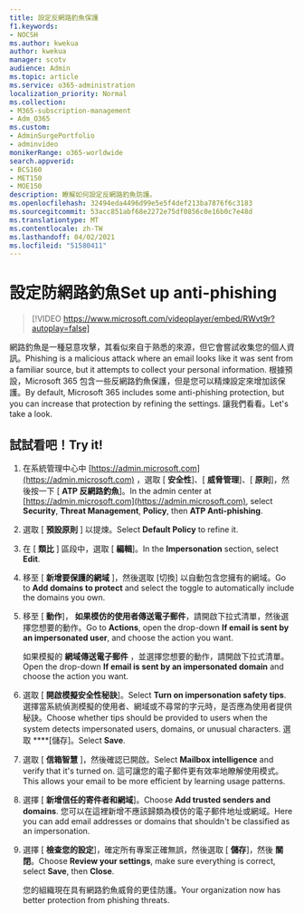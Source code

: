 ```yaml
---
title: 設定反網路釣魚保護
f1.keywords:
- NOCSH
ms.author: kwekua
author: kwekua
manager: scotv
audience: Admin
ms.topic: article
ms.service: o365-administration
localization_priority: Normal
ms.collection:
- M365-subscription-management
- Adm_O365
ms.custom:
- AdminSurgePortfolio
- adminvideo
monikerRange: o365-worldwide
search.appverid:
- BCS160
- MET150
- MOE150
description: 瞭解如何設定反網路釣魚防護。
ms.openlocfilehash: 32494eda4496d99e5e5f4def213ba7876f6c3183
ms.sourcegitcommit: 53acc851abf68e2272e75df0856c0e16b0c7e48d
ms.translationtype: MT
ms.contentlocale: zh-TW
ms.lasthandoff: 04/02/2021
ms.locfileid: "51580411"
---
```

# <a name="set-up-anti-phishing"></a><span data-ttu-id="4b70e-103">設定防網路釣魚</span><span class="sxs-lookup"><span data-stu-id="4b70e-103">Set up anti-phishing</span></span>

> [!VIDEO https://www.microsoft.com/videoplayer/embed/RWvt9r?autoplay=false]

<span data-ttu-id="4b70e-104">網路釣魚是一種惡意攻擊，其看似來自于熟悉的來源，但它會嘗試收集您的個人資訊。</span><span class="sxs-lookup"><span data-stu-id="4b70e-104">Phishing is a malicious attack where an email looks like it was sent from a familiar source, but it attempts to collect your personal information.</span></span> <span data-ttu-id="4b70e-105">根據預設，Microsoft 365 包含一些反網路釣魚保護，但是您可以精煉設定來增加該保護。</span><span class="sxs-lookup"><span data-stu-id="4b70e-105">By default, Microsoft 365 includes some anti-phishing protection, but you can increase that protection by refining the settings.</span></span> <span data-ttu-id="4b70e-106">讓我們看看。</span><span class="sxs-lookup"><span data-stu-id="4b70e-106">Let's take a look.</span></span>

## <a name="try-it"></a><span data-ttu-id="4b70e-107">試試看吧！</span><span class="sxs-lookup"><span data-stu-id="4b70e-107">Try it!</span></span>

1. <span data-ttu-id="4b70e-108">在系統管理中心中 [https://admin.microsoft.com](https://admin.microsoft.com) ，選取 [ **安全性**]、[ **威脅管理**]、[ **原則**]，然後按一下 [ **ATP 反網路釣魚**]。</span><span class="sxs-lookup"><span data-stu-id="4b70e-108">In the admin center at [https://admin.microsoft.com](https://admin.microsoft.com), select **Security**, **Threat Management**, **Policy**, then **ATP Anti-phishing**.</span></span>
1. <span data-ttu-id="4b70e-109">選取 [ **預設原則** ] 以提煉。</span><span class="sxs-lookup"><span data-stu-id="4b70e-109">Select **Default Policy** to refine it.</span></span>
1. <span data-ttu-id="4b70e-110">在 [ **類比** ] 區段中，選取 [ **編輯**]。</span><span class="sxs-lookup"><span data-stu-id="4b70e-110">In the **Impersonation** section, select **Edit**.</span></span>
1. <span data-ttu-id="4b70e-111">移至 [ **新增要保護的網域** ]，然後選取 [切換] 以自動包含您擁有的網域。</span><span class="sxs-lookup"><span data-stu-id="4b70e-111">Go to **Add domains to protect** and select the toggle to automatically include the domains you own.</span></span>
1. <span data-ttu-id="4b70e-112">移至 [ **動作**]， **如果模仿的使用者傳送電子郵件**，請開啟下拉式清單，然後選擇您想要的動作。</span><span class="sxs-lookup"><span data-stu-id="4b70e-112">Go to **Actions**, open the drop-down **If email is sent by an impersonated user**, and choose the action you want.</span></span>

    <span data-ttu-id="4b70e-113">如果模擬的 **網域傳送電子郵件** ，並選擇您想要的動作，請開啟下拉式清單。</span><span class="sxs-lookup"><span data-stu-id="4b70e-113">Open the drop-down **If email is sent by an impersonated domain** and choose the action you want.</span></span>
1. <span data-ttu-id="4b70e-114">選取 [ **開啟模擬安全性秘訣**]。</span><span class="sxs-lookup"><span data-stu-id="4b70e-114">Select **Turn on impersonation safety tips**.</span></span> <span data-ttu-id="4b70e-115">選擇當系統偵測模擬的使用者、網域或不尋常的字元時，是否應為使用者提供秘訣。</span><span class="sxs-lookup"><span data-stu-id="4b70e-115">Choose whether tips should be provided to users when the system detects impersonated users, domains, or unusual characters.</span></span> <span data-ttu-id="4b70e-116">選取 \*\*\*\*[儲存]。</span><span class="sxs-lookup"><span data-stu-id="4b70e-116">Select **Save**.</span></span>
1. <span data-ttu-id="4b70e-117">選取 [ **信箱智慧** ]，然後確認已開啟。</span><span class="sxs-lookup"><span data-stu-id="4b70e-117">Select **Mailbox intelligence** and verify that it's turned on.</span></span> <span data-ttu-id="4b70e-118">這可讓您的電子郵件更有效率地瞭解使用模式。</span><span class="sxs-lookup"><span data-stu-id="4b70e-118">This allows your email to be more efficient by learning usage patterns.</span></span>
1. <span data-ttu-id="4b70e-119">選擇 [ **新增信任的寄件者和網域**]。</span><span class="sxs-lookup"><span data-stu-id="4b70e-119">Choose **Add trusted senders and domains**.</span></span> <span data-ttu-id="4b70e-120">您可以在這裡新增不應該歸類為模仿的電子郵件地址或網域。</span><span class="sxs-lookup"><span data-stu-id="4b70e-120">Here you can add email addresses or domains that shouldn't be classified as an impersonation.</span></span>
1. <span data-ttu-id="4b70e-121">選擇 [ **檢查您的設定**]，確定所有專案正確無誤，然後選取 [ **儲存**]，然後 **關閉**。</span><span class="sxs-lookup"><span data-stu-id="4b70e-121">Choose **Review your settings**, make sure everything is correct, select **Save**, then **Close**.</span></span>

    <span data-ttu-id="4b70e-122">您的組織現在具有網路釣魚威脅的更佳防護。</span><span class="sxs-lookup"><span data-stu-id="4b70e-122">Your organization now has better protection from phishing threats.</span></span>